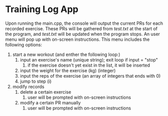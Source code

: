 # Training Log App

Upon running the main.cpp, the console will output the current PRs for each recorded exercise. These PRs will be gathered from *test.txt* at the start of the program, and *test.txt* will be updated when the program stops. An user menu will pop up with on-screen instructions. This menu includes the following options:
1. start a new workout (and enther the following loop:)
    1. input an exercise's name (unique string); exit loop if input = "stop"
        1. if the exercise doesn't yet exist in the list, it will be inserted
    3. input the weight for the exercise (kg) (integer)
    4. input the reps of the exercise (an array of integers that ends with 0)
    5. jump to step (i)
2. modify records
    1. delete a certain exercise
        1. user will be prompted with on-screen instructions
    3. modify a certain PR manually
        1. user will be prompted with on-screen instructions

